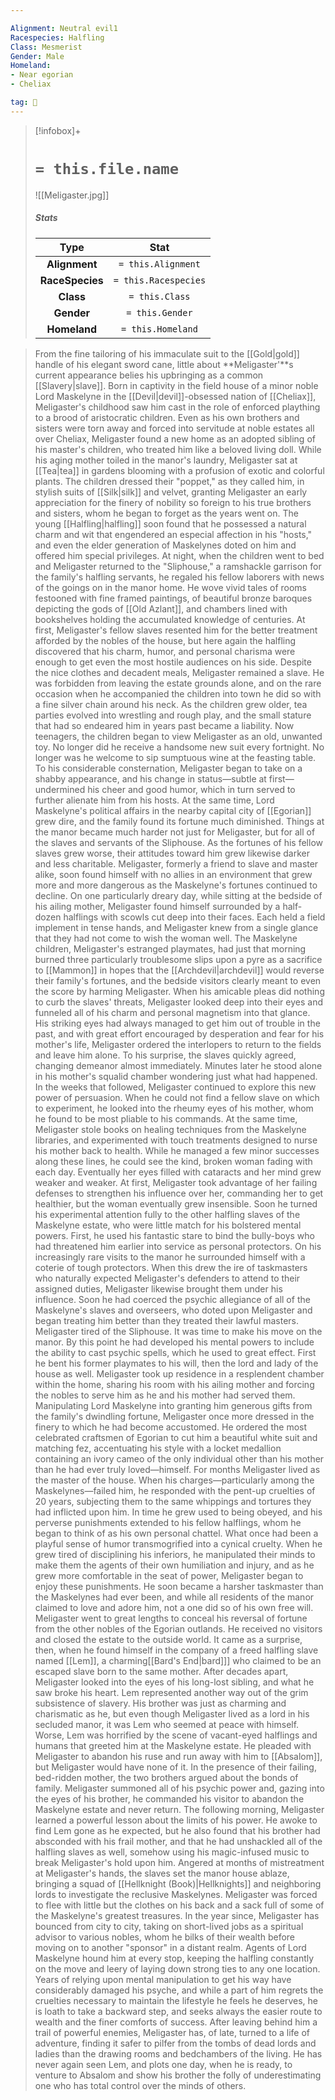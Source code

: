```yaml
---

Alignment: Neutral evil1
Racespecies: Halfling
Class: Mesmerist
Gender: Male
Homeland:
- Near egorian
- Cheliax

tag: 👤️
---
```


> [!infobox]+
> #  `= this.file.name`
> ![[Meligaster.jpg]]
> ##### Stats
> Type | Stat |
> :---: |:---:|
> **Alignment** | `= this.Alignment` |
> **RaceSpecies** | `= this.Racespecies` |
> **Class** | `= this.Class` |
> **Gender** | `= this.Gender` |
> **Homeland** | `= this.Homeland` |



> From the fine tailoring of his immaculate suit to the [[Gold|gold]] handle of his elegant sword cane, little about **Meligaster'**s current appearance belies his upbringing as a common [[Slavery|slave]]. Born in captivity in the field house of a minor noble Lord Maskelyne in the [[Devil|devil]]-obsessed nation of [[Cheliax]], Meligaster's childhood saw him cast in the role of enforced plaything to a brood of aristocratic children. Even as his own brothers and sisters were torn away and forced into servitude at noble estates all over Cheliax, Meligaster found a new home as an adopted sibling of his master's children, who treated him like a beloved living doll. While his aging mother toiled in the manor's laundry, Meligaster sat at [[Tea|tea]] in gardens blooming with a profusion of exotic and colorful plants. The children dressed their "poppet," as they called him, in stylish suits of [[Silk|silk]] and velvet, granting Meligaster an early appreciation for the finery of nobility so foreign to his true brothers and sisters, whom he began to forget as the years went on.
> The young [[Halfling|halfling]] soon found that he possessed a natural charm and wit that engendered an especial affection in his "hosts," and even the elder generation of Maskelynes doted on him and offered him special privileges. At night, when the children went to bed and Meligaster returned to the "Sliphouse," a ramshackle garrison for the family's halfling servants, he regaled his fellow laborers with news of the goings on in the manor home. He wove vivid tales of rooms festooned with fine framed paintings, of beautiful bronze baroques depicting the gods of [[Old Azlant]], and chambers lined with bookshelves holding the accumulated knowledge of centuries. At first, Meligaster's fellow slaves resented him for the better treatment afforded by the nobles of the house, but here again the halfling discovered that his charm, humor, and personal charisma were enough to get even the most hostile audiences on his side.
> Despite the nice clothes and decadent meals, Meligaster remained a slave. He was forbidden from leaving the estate grounds alone, and on the rare occasion when he accompanied the children into town he did so with a fine silver chain around his neck. As the children grew older, tea parties evolved into wrestling and rough play, and the small stature that had so endeared him in years past became a liability. Now teenagers, the children began to view Meligaster as an old, unwanted toy. No longer did he receive a handsome new suit every fortnight. No longer was he welcome to sip sumptuous wine at the feasting table. To his considerable consternation, Meligaster began to take on a shabby appearance, and his change in status—subtle at first—undermined his cheer and good humor, which in turn served to further alienate him from his hosts.
> At the same time, Lord Maskelyne's political affairs in the nearby capital city of [[Egorian]] grew dire, and the family found its fortune much diminished. Things at the manor became much harder not just for Meligaster, but for all of the slaves and servants of the Sliphouse. As the fortunes of his fellow slaves grew worse, their attitudes toward him grew likewise darker and less charitable. Meligaster, formerly a friend to slave and master alike, soon found himself with no allies in an environment that grew more and more dangerous as the Maskelyne's fortunes continued to decline.
> On one particularly dreary day, while sitting at the bedside of his ailing mother, Meligaster found himself surrounded by a half-dozen halflings with scowls cut deep into their faces. Each held a field implement in tense hands, and Meligaster knew from a single glance that they had not come to wish the woman well. The Maskelyne children, Meligaster's estranged playmates, had just that morning burned three particularly troublesome slips upon a pyre as a sacrifice to [[Mammon]] in hopes that the [[Archdevil|archdevil]] would reverse their family's fortunes, and the bedside visitors clearly meant to even the score by harming Meligaster. When his amicable pleas did nothing to curb the slaves' threats, Meligaster looked deep into their eyes and funneled all of his charm and personal magnetism into that glance. His striking eyes had always managed to get him out of trouble in the past, and with great effort encouraged by desperation and fear for his mother's life, Meligaster ordered the interlopers to return to the fields and leave him alone. To his surprise, the slaves quickly agreed, changing demeanor almost immediately. Minutes later he stood alone in his mother's squalid chamber wondering just what had happened.
> In the weeks that followed, Meligaster continued to explore this new power of persuasion. When he could not find a fellow slave on which to experiment, he looked into the rheumy eyes of his mother, whom he found to be most pliable to his commands. At the same time, Meligaster stole books on healing techniques from the Maskelyne libraries, and experimented with touch treatments designed to nurse his mother back to health. While he managed a few minor successes along these lines, he could see the kind, broken woman fading with each day. Eventually her eyes filled with cataracts and her mind grew weaker and weaker. At first, Meligaster took advantage of her failing defenses to strengthen his influence over her, commanding her to get healthier, but the woman eventually grew insensible. Soon he turned his experimental attention fully to the other halfling slaves of the Maskelyne estate, who were little match for his bolstered mental powers.
> First, he used his fantastic stare to bind the bully-boys who had threatened him earlier into service as personal protectors. On his increasingly rare visits to the manor he surrounded himself with a coterie of tough protectors. When this drew the ire of taskmasters who naturally expected Meligaster's defenders to attend to their assigned duties, Meligaster likewise brought them under his influence. Soon he had coerced the psychic allegiance of all of the Maskelyne's slaves and overseers, who doted upon Meligaster and began treating him better than they treated their lawful masters.
> Meligaster tired of the Sliphouse. It was time to make his move on the manor. By this point he had developed his mental powers to include the ability to cast psychic spells, which he used to great effect. First he bent his former playmates to his will, then the lord and lady of the house as well. Meligaster took up residence in a resplendent chamber within the home, sharing his room with his ailing mother and forcing the nobles to serve him as he and his mother had served them. Manipulating Lord Maskelyne into granting him generous gifts from the family's dwindling fortune, Meligaster once more dressed in the finery to which he had become accustomed. He ordered the most celebrated craftsmen of Egorian to cut him a beautiful white suit and matching fez, accentuating his style with a locket medallion containing an ivory cameo of the only individual other than his mother than he had ever truly loved—himself.
> For months Meligaster lived as the master of the house. When his charges—particularly among the Maskelynes—failed him, he responded with the pent-up cruelties of 20 years, subjecting them to the same whippings and tortures they had inflicted upon him. In time he grew used to being obeyed, and his perverse punishments extended to his fellow halflings, whom he began to think of as his own personal chattel. What once had been a playful sense of humor transmogrified into a cynical cruelty. When he grew tired of disciplining his inferiors, he manipulated their minds to make them the agents of their own humiliation and injury, and as he grew more comfortable in the seat of power, Meligaster began to enjoy these punishments. He soon became a harsher taskmaster than the Maskelynes had ever been, and while all residents of the manor claimed to love and adore him, not a one did so of his own free will.
> Meligaster went to great lengths to conceal his reversal of fortune from the other nobles of the Egorian outlands. He received no visitors and closed the estate to the outside world. It came as a surprise, then, when he found himself in the company of a freed halfling slave named [[Lem]], a charming[[Bard's End|bard]]] who claimed to be an escaped slave born to the same mother. After decades apart, Meligaster looked into the eyes of his long-lost sibling, and what he saw broke his heart. Lem represented another way out of the grim subsistence of slavery. His brother was just as charming and charismatic as he, but even though Meligaster lived as a lord in his secluded manor, it was Lem who seemed at peace with himself. Worse, Lem was horrified by the scene of vacant-eyed halflings and humans that greeted him at the Maskelyne estate. He pleaded with Meligaster to abandon his ruse and run away with him to [[Absalom]], but Meligaster would have none of it. In the presence of their failing, bed-ridden mother, the two brothers argued about the bonds of family. Meligaster summoned all of his psychic power and, gazing into the eyes of his brother, he commanded his visitor to abandon the Maskelyne estate and never return.
> The following morning, Meligaster learned a powerful lesson about the limits of his power. He awoke to find Lem gone as he expected, but he also found that his brother had absconded with his frail mother, and that he had unshackled all of the halfling slaves as well, somehow using his magic-infused music to break Meligaster's hold upon him. Angered at months of mistreatment at Meligaster's hands, the slaves set the manor house ablaze, bringing a squad of [[Hellknight (Book)|Hellknights]] and neighboring lords to investigate the reclusive Maskelynes. Meligaster was forced to flee with little but the clothes on his back and a sack full of some of the Maskelyne's greatest treasures.
> In the year since, Meligaster has bounced from city to city, taking on short-lived jobs as a spiritual advisor to various nobles, whom he bilks of their wealth before moving on to another "sponsor" in a distant realm. Agents of Lord Maskelyne hound him at every stop, keeping the halfling constantly on the move and leery of laying down strong ties to any one location. Years of relying upon mental manipulation to get his way have considerably damaged his psyche, and while a part of him regrets the cruelties necessary to maintain the lifestyle he feels he deserves, he is loath to take a backward step, and seeks always the easier route to wealth and the finer comforts of success. After leaving behind him a trail of powerful enemies, Meligaster has, of late, turned to a life of adventure, finding it safer to pilfer from the tombs of dead lords and ladies than the drawing rooms and bedchambers of the living. He has never again seen Lem, and plots one day, when he is ready, to venture to Absalom and show his brother the folly of underestimating one who has total control over the minds of others.








